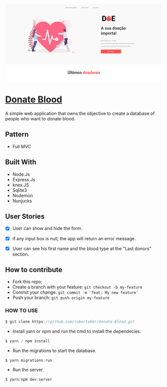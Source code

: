
<img src="https://github.com/robertokbr/Donate-Blood/blob/master/.Github/WhvLsNrFRV.gif" /><br>


<h1>
 <a href="https://donate-blood-maratonadev.herokuapp.com/">
  Donate Blood
 </a>
</h1>


A simple web application that owns the objective to create a database of people who want to donate blood.


## Pattern
- Full MVC

## Built With
* Node.Js
* Express.Js
* knex.JS
* Sqlite3
* Nodemon
* Nunjucks
 
## User Stories

- [x] User can show and hide the form.
- [x] if any input box is null, the app will return an error message.
- [x] User can see his first name and the blood type at the "Last donors" section.


## How to contribute

- Fork this repo;
- Create a branch with your feature: `git checkout -b my-feature`
- Commit your change: `git commit -m 'feat: My new feature'`
- Push your branch: `git push origin my-feature`

### HOW TO USE

```jsx
$ git clone https://github.com/robertokbr/Donate-Blood.git
```
- Install yarn or npm and run the cmd to install the dependecies.

```jsx
$ yarn / npm install
```

- Run the migrations to start the database.

```jsx
$ yarn migrations:run
```

- Run the server.

```jsx
$ yarn/npm dev:server
```


